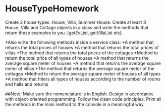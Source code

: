 # HouseTypeHomework

Create 3 house types: House, Villa, Summer House.
Create at least 3 House, Villa and Cottage objects in a class and write the methods that return these examples to you. (getEvList, getVillaList etc).

*Also write the following methods inside a service class:
*A method that returns the total prices of houses
*A method that returns the total prices of villas
*The method that returns the total prices of the cottages
*Method to return the total price of all types of houses
*A method that returns the average square meter of houses
*A method that returns the average square meter of villas
*The method that returns the average square meter of the cottages
*Method to return the average square meter of houses of all types
*A method that filters all types of houses according to the number of rooms and halls and returns


##Note:
Make sure the nomenclature is in English.
Design in accordance with object-oriented programming.
Follow the clean code principles.
Print all the methods in the main method to the console in a meaningful way.
